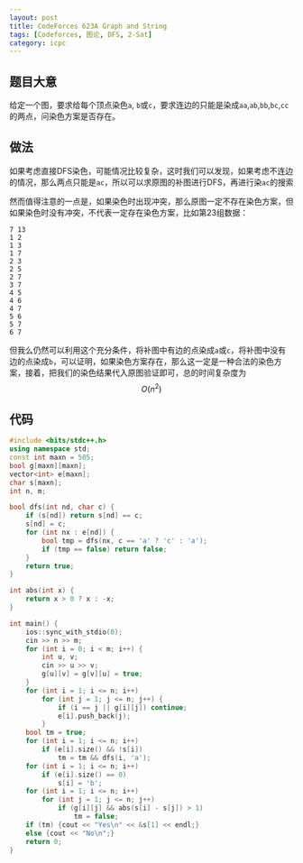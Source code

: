 ```yaml
---
layout: post
title: CodeForces 623A Graph and String
tags: [Codeforces, 图论, DFS, 2-Sat]
category: icpc
---
```


题目大意
--------

给定一个图，要求给每个顶点染色`a`, `b`或`c`，要求连边的只能是染成`aa`,`ab`,`bb`,`bc`,`cc`的两点，问染色方案是否存在。

做法
----

如果考虑直接DFS染色，可能情况比较复杂，这时我们可以发现，如果考虑不连边的情况，那么两点只能是`ac`，所以可以求原图的补图进行DFS，再进行染`ac`的搜索

然而值得注意的一点是，如果染色时出现冲突，那么原图一定不存在染色方案，但如果染色时没有冲突，不代表一定存在染色方案，比如第23组数据：

```
7 13
1 2
1 3
1 7
2 3
2 5
2 7
3 7
4 5
4 6
4 7
5 6
5 7
6 7
```

但我么仍然可以利用这个充分条件，将补图中有边的点染成`a`或`c`，将补图中没有边的点染成`b`，可以证明，如果染色方案存在，那么这一定是一种合法的染色方案，接着，把我们的染色结果代入原图验证即可，总的时间复杂度为$$O(n^2)$$

代码
----

```cpp
#include <bits/stdc++.h>
using namespace std;
const int maxn = 505;
bool g[maxn][maxn];
vector<int> e[maxn];
char s[maxn];
int n, m;

bool dfs(int nd, char c) {
	if (s[nd]) return s[nd] == c;
	s[nd] = c;
	for (int nx : e[nd]) {
		bool tmp = dfs(nx, c == 'a' ? 'c' : 'a');
		if (tmp == false) return false;
	}
	return true;
}

int abs(int x) {
	return x > 0 ? x : -x;
}

int main() {
	ios::sync_with_stdio(0);
	cin >> n >> m;
	for (int i = 0; i < m; i++) {
		int u, v;
		cin >> u >> v;
		g[u][v] = g[v][u] = true;
	}
	for (int i = 1; i <= n; i++)
		for (int j = 1; j <= n; j++) {
			if (i == j || g[i][j]) continue;
			e[i].push_back(j);
		}
	bool tm = true;
	for (int i = 1; i <= n; i++)
		if (e[i].size() && !s[i])
			tm = tm && dfs(i, 'a');
	for (int i = 1; i <= n; i++)
		if (e[i].size() == 0)
			s[i] = 'b';
	for (int i = 1; i <= n; i++)
		for (int j = 1; j <= n; j++)
			if (g[i][j] && abs(s[i] - s[j]) > 1)
				tm = false;
	if (tm) {cout << "Yes\n" << &s[1] << endl;}
	else {cout << "No\n";}
	return 0;
}
```
